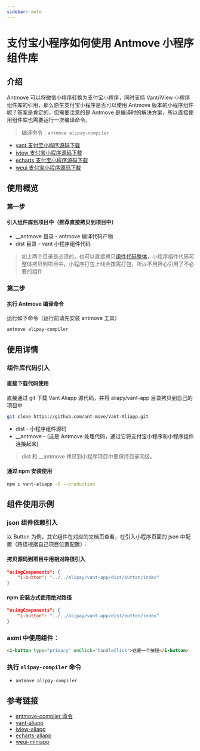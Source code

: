 ```yaml
---
sidebar: auto
---
```

# 支付宝小程序如何使用 Antmove 小程序组件库

## 介绍

Antmove 可以将微信小程序转换为支付宝小程序，同时支持 Vant/iView 小程序组件库的引用，那么原生支付宝小程序是否可以使用 Antmove 版本的小程序组件呢？答案是肯定的，但需要注意的是 Antmove 是编译时的解决方案，所以直接使用组件库也需要运行一次编译命令。

> 编译命令：`antmove alipay-compiler`

* [vant 支付宝小程序源码下载](https://github.com/ant-move/Vant-Aliapp)
* [iview 支付宝小程序源码下载](https://github.com/ant-move/iView-Aliapp)
* [echarts 支付宝小程序源码下载](https://github.com/ant-move/echarts-Aliapp)
* [weui 支付宝小程序源码下载](https://github.com/ant-move/WeUI-MiniApp)

## 使用概览
### 第一步
#### 引入组件库到项目中（推荐直接拷贝到项目中）
* __antmove 目录 - antmove 编译代码产物
* dist 目录 - vant 小程序组件代码

> 如上两个目录是必须的，也可以直接拷贝[组件代码整体](https://github.com/ant-move/Vant-Aliapp/tree/master/alipay/vant-app)，小程序组件代码可整体拷贝到项目中，小程序打包上线会按需打包，所以不用担心引用了不必要的组件

### 第二步
#### 执行 Antmove 编译命令

运行如下命令（运行前请先安装 antmove 工具）
```bash
antmove alipay-compiler
```

## 使用详情

### 组件库代码引入

#### 直接下载代码使用

直接通过 git 下载 Vant Aliapp 源代码，并将 aliapy/vant-app 目录拷贝到自己的项目中

```bash
git clone https://github.com/ant-move/Vant-Aliapp.git
```

* dist - 小程序组件源码
* __antmove - (这是 Antmove 处理代码，通过它将支付宝小程序和小程序组件连接起来)

> dist 和 __antmove 拷贝到小程序项目中要保持目录同级。

#### 通过 npm 安装使用
```bash
npm i vant-aliapp -S --production 
```

## 组件使用示例

### json 组件依赖引入
以 Button 为例，其它组件在对应的文档页查看，在引入小程序页面的 json 中配置（路径根据自己项目位置配置）：

#### 拷贝源码到项目中用相对路径引入

```json
"usingComponents": {
    "i-button": "../../alipay/vant-app/dist/button/index"
} 
```

#### npm 安装方式使用绝对路径

```json
"usingComponents": {
    "i-button": "../../alipay/vant-app/dist/button/index"
} 
```

### axml 中使用组件：

```html
<i-button type="primary" onClick="handleClick">这是一个按钮</i-button>
```

### 执行 `alipay-compiler` 命令

* `antmove alipay-compiler`

## 参考链接

* [antmove-complier 命令](https://github.com/ant-move/Antmove/blob/master/packages/%40antmove/alipay-polyfill-plugin/README.md)
* [vant-aliapp](https://github.com/ant-move/Vant-Aliapp)
* [iview-aliapp](https://github.com/ant-move/iView-Aliapp)
* [echarts-aliapp](https://github.com/ant-move/echarts-Aliapp)
* [weui-miniapp](https://github.com/ant-move/WeUI-MiniApp)
